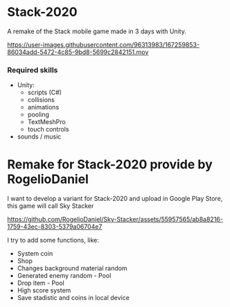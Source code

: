 # Stack-2020

A remake of the Stack mobile game made in 3 days with Unity.

https://user-images.githubusercontent.com/96313983/167259853-86034add-5472-4c85-9bd8-5699c2842151.mov


### Required skills

- Unity:
	- scripts (C#)
	- collisions
	- animations
	- pooling
	- TextMeshPro
	- touch controls
- sounds / music


# Remake for Stack-2020 provide by RogelioDaniel

I want to develop a variant for Stack-2020 and upload in Google Play Store, this game will call Sky Stacker


https://github.com/RogelioDaniel/Sky-Stacker/assets/55957565/ab8a8216-1759-43ec-8303-5379a06704e7

I try to add some functions, like: 

* System coin
* Shop
* Changes background material random
* Generated enemy random - Pool
* Drop item - Pool
* High score system
* Save stadistic and coins in local device

